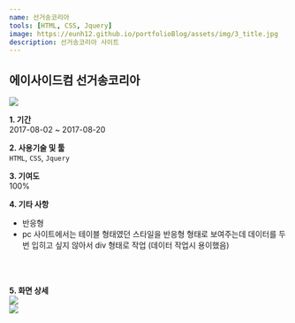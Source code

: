 ```yaml
---
name: 선거송코리아
tools: [HTML, CSS, Jquery]
image: https://eunh12.github.io/portfolioBlog/assets/img/3_title.jpg
description: 선거송코리아 사이트
---
```


## 에이사이드컴 선거송코리아
![](https://eunh12.github.io/portfolioBlog/assets/img/3_title.jpg)  
  
**1. 기간**   
2017-08-02 ~ 2017-08-20   
  
**2. 사용기술 및 툴**   
`HTML`, `CSS`, `Jquery`   
  
**3. 기여도**   
100%   
   
**4. 기타 사항**   
- 반응형   
- pc 사이트에서는 테이블 형태였던 스타일을 반응형 형태로 보여주는데 데이터를 두번 입히고 싶지 않아서 div 형태로 작업 (데이터 작업시 용이했음)
   
<br>    
<br>  

**5. 화면 상세**   
![](https://eunh12.github.io/portfolioBlog/assets/img/3_cont.jpg)  
![](https://eunh12.github.io/portfolioBlog/assets/img/3_cont2.jpg)  
  
